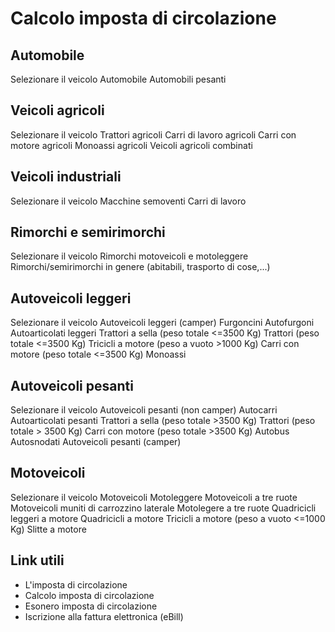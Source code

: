 # Calcolo imposta di circolazione

## Automobile

Selezionare il veicolo  Automobile  Automobili pesanti

## Veicoli agricoli

Selezionare il veicolo  Trattori agricoli  Carri di lavoro agricoli  Carri con
motore agricoli  Monoassi agricoli  Veicoli agricoli combinati

## Veicoli industriali

Selezionare il veicolo  Macchine semoventi  Carri di lavoro

## Rimorchi e semirimorchi

Selezionare il veicolo  Rimorchi motoveicoli e motoleggere
Rimorchi/semirimorchi in genere (abitabili, trasporto di cose,...)

## Autoveicoli leggeri

Selezionare il veicolo  Autoveicoli leggeri (camper)  Furgoncini  Autofurgoni
Autoarticolati leggeri  Trattori a sella (peso totale <=3500 Kg)  Trattori
(peso totale <=3500 Kg)  Tricicli a motore (peso a vuoto >1000 Kg)  Carri con
motore (peso totale <=3500 Kg)  Monoassi

## Autoveicoli pesanti

Selezionare il veicolo  Autoveicoli pesanti (non camper)  Autocarri
Autoarticolati pesanti  Trattori a sella (peso totale >3500 Kg)  Trattori
(peso totale > 3500 Kg)  Carri con motore (peso totale >3500 Kg)  Autobus
Autosnodati  Autoveicoli pesanti (camper)

## Motoveicoli

Selezionare il veicolo  Motoveicoli  Motoleggere  Motoveicoli a tre ruote
Motoveicoli muniti di carrozzino laterale  Motolegere a tre ruote  Quadricicli
leggeri a motore  Quadricicli a motore  Tricicli a motore (peso a vuoto <=1000
Kg)  Slitte a motore

## Link utili

  * L'imposta di circolazione
  * Calcolo imposta di circolazione
  * Esonero imposta di circolazione
  * Iscrizione alla fattura elettronica (eBill)

